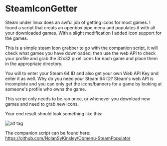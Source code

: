 # SteamIconGetter
Steam under linux does an awful job of getting icons for most games. I found a script that creats an openbox pipe menu and populates it with all your downloaded games. With a slight modification I added icon support for the games.

This is a simple steam Icon grabber to go with the companion script, it will check what games you have downloaded, then use the web API to check your profile and grab the 32x32 pixel icons for each game and place them in the appropriate directory.

You will to enter your Steam 64 ID and also get your own Web API Key and enter it as well. Why do you need your Steam 64 ID? Steam's web API is incomplete and you can only get the icons/banners for a game by looking at someone's profile who owns the game.


This script only needs to be ran once, or whenever you download new games and need to grab new icons.

Your end result should look something like this:

![alt tag](http://i.imgur.com/UzJFl0P.png)

The companion script can be found here: https://github.com/NolanSyKinsley/Obmenu-SteamPopulator
